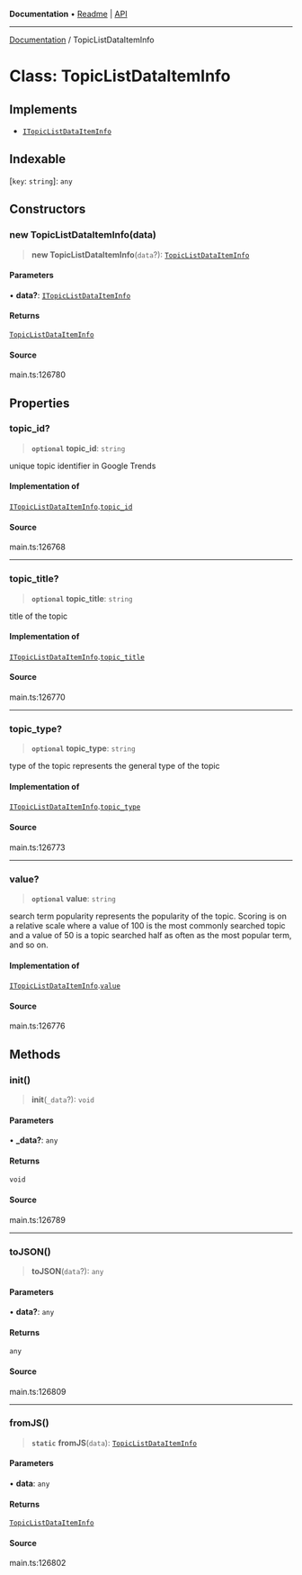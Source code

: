 **Documentation** • [Readme](../README.md) \| [API](../globals.md)

***

[Documentation](../README.md) / TopicListDataItemInfo

# Class: TopicListDataItemInfo

## Implements

- [`ITopicListDataItemInfo`](../interfaces/ITopicListDataItemInfo.md)

## Indexable

 \[`key`: `string`\]: `any`

## Constructors

### new TopicListDataItemInfo(data)

> **new TopicListDataItemInfo**(`data`?): [`TopicListDataItemInfo`](TopicListDataItemInfo.md)

#### Parameters

• **data?**: [`ITopicListDataItemInfo`](../interfaces/ITopicListDataItemInfo.md)

#### Returns

[`TopicListDataItemInfo`](TopicListDataItemInfo.md)

#### Source

main.ts:126780

## Properties

### topic\_id?

> **`optional`** **topic\_id**: `string`

unique topic identifier in Google Trends

#### Implementation of

[`ITopicListDataItemInfo`](../interfaces/ITopicListDataItemInfo.md).[`topic_id`](../interfaces/ITopicListDataItemInfo.md#topic_id)

#### Source

main.ts:126768

***

### topic\_title?

> **`optional`** **topic\_title**: `string`

title of the topic

#### Implementation of

[`ITopicListDataItemInfo`](../interfaces/ITopicListDataItemInfo.md).[`topic_title`](../interfaces/ITopicListDataItemInfo.md#topic_title)

#### Source

main.ts:126770

***

### topic\_type?

> **`optional`** **topic\_type**: `string`

type of the topic
represents the general type of the topic

#### Implementation of

[`ITopicListDataItemInfo`](../interfaces/ITopicListDataItemInfo.md).[`topic_type`](../interfaces/ITopicListDataItemInfo.md#topic_type)

#### Source

main.ts:126773

***

### value?

> **`optional`** **value**: `string`

search term popularity
represents the popularity of the topic. Scoring is on a relative scale where a value of 100 is the most commonly searched topic and a value of 50 is a topic searched half as often as the most popular term, and so on.

#### Implementation of

[`ITopicListDataItemInfo`](../interfaces/ITopicListDataItemInfo.md).[`value`](../interfaces/ITopicListDataItemInfo.md#value)

#### Source

main.ts:126776

## Methods

### init()

> **init**(`_data`?): `void`

#### Parameters

• **\_data?**: `any`

#### Returns

`void`

#### Source

main.ts:126789

***

### toJSON()

> **toJSON**(`data`?): `any`

#### Parameters

• **data?**: `any`

#### Returns

`any`

#### Source

main.ts:126809

***

### fromJS()

> **`static`** **fromJS**(`data`): [`TopicListDataItemInfo`](TopicListDataItemInfo.md)

#### Parameters

• **data**: `any`

#### Returns

[`TopicListDataItemInfo`](TopicListDataItemInfo.md)

#### Source

main.ts:126802

